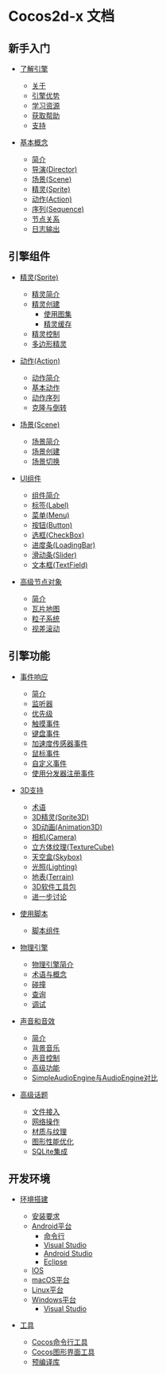 # Cocos2d-x 文档

## 新手入门

- [了解引擎](about/index.md)
    - [关于](about/index.md)
    - [引擎优势](about/why.md)
    - [学习资源](about/learn.md)
    - [获取帮助](about/help.md)
    - [支持](about/how.md)

- [基本概念](basic_concepts/index.md)
    - [简介](basic_concepts/index.md)
    - [导演(Director)](basic_concepts/director.md)
    - [场景(Scene)](basic_concepts/scene.md)
    - [精灵(Sprite)](basic_concepts/sprites.md)
    - [动作(Action)](basic_concepts/actions.md)
    - [序列(Sequence)](basic_concepts/sequences.md)
    - [节点关系](basic_concepts/parent_child.md)
    - [日志输出](basic_concepts/logging.md)

## 引擎组件

- [精灵(Sprite)](sprites/index.md)
    - [精灵简介](sprites/index.md)
    - [精灵创建](sprites/creating.md)
        - [使用图集](sprites/spritesheets.md)
        - [精灵缓存](sprites/spriteframe_cache.md)
    - [精灵控制](sprites/manipulation.md)
    - [多边形精灵](sprites/polygon.md)

- [动作(Action)](actions/index.md)
    - [动作简介](actions/index.md)
    - [基本动作](actions/basic.md)
    - [动作序列](actions/sequences.md)
    - [克隆与倒转](actions/sequence_internals.md)

- [场景(Scene)](scenes/index.md)
    - [场景简介](scenes/index.md)
    - [场景创建](scenes/creating.md)
    - [场景切换](scenes/transitioning.md)

- [UI组件](ui_components/index.md)
    - [组件简介](ui_components/index.md)
    - [标签(Label)](ui_components/labels.md)
    - [菜单(Menu)](ui_components/menus.md)
    - [按钮(Button)](ui_components/buttons.md)
    - [选框(CheckBox)](ui_components/checkboxes.md)
    - [进度条(LoadingBar)](ui_components/loading_bar.md)
    - [滑动条(Slider)](ui_components/sliders.md)
    - [文本框(TextField)](ui_components/textfields.md)

- [高级节点对象](other_node_types/index.md)
    - [简介](other_node_types/index.md)
    - [瓦片地图](other_node_types/tilemap.md)
    - [粒子系统](other_node_types/particles.md)
    - [视差滚动](other_node_types/parallax.md)

## 引擎功能

- [事件响应](event_dispatcher/index.md)
    - [简介](event_dispatcher/index.md)
    - [监听器](event_dispatcher/types.md)
    - [优先级](event_dispatcher/priority.md)
    - [触摸事件](event_dispatcher/touch.md)
    - [键盘事件](event_dispatcher/keyboard.md)
    - [加速度传感器事件](event_dispatcher/accelerometer.md)
    - [鼠标事件](event_dispatcher/mouse.md)
    - [自定义事件](event_dispatcher/custom.md)
    - [使用分发器注册事件](event_dispatcher/registering.md)

- [3D支持](index.md)
    - [术语]()
    - [3D精灵(Sprite3D)]()
    - [3D动画(Animation3D)]()
    - [相机(Camera)]()
    - [立方体纹理(TextureCube)]()
    - [天空盒(Skybox)]()
    - [光照(Lighting)]()
    - [地表(Terrain)]()
    - [3D软件工具包]()
    - [进一步讨论]()

- [使用脚本](index.md)
    - [脚本组件]()

- [物理引擎](index.md)
    - [物理引擎简介]()
    - [术语与概念]()
    - [碰撞]()
    - [查询]()
    - [调试]()

- [声音和音效](index.md)
    - [简介]()
    - [背景音乐](./audio-and-effect/zh.md)
    - [声音控制]()
    - [高级功能]()
    - [SimpleAudioEngine与AudioEngine对比]()

- [高级话题](index.md)
    - [文件接入]()
    - [网络操作]()
    - [材质与纹理]()
    - [图形性能优化]()
    - [SQLite集成]()

## 开发环境

- [环境搭建](installation/index.md)
    - [安装要求](installation/A.md)
    - [Android平台](./installation/Android-Studio.md)
        - [命令行](installation/Android-terminal.md)
        - [Visual Studio](installation/Android-VisualStudio.md)
        - [Android Studio](installation/Android-Studio.md)
        - [Eclipse](installation/Android-Eclipse.md)
    - [IOS](installation/iOS.md)
    - [macOS平台](installation/OSX.md)
    - [Linux平台](installation/Linux.md)
    - [Windows平台](installation/Windows.md)
        - [Visual Studio](installation/Windows.md)

- [工具](index.md)
    - [Cocos命令行工具]()
    - [Cocos图形界面工具]()
    - [预编译库]()